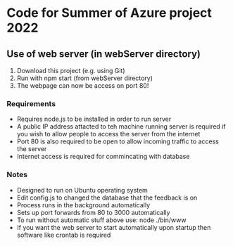 # Code for Summer of Azure project 2022
## Use of web server (in webServer directory)
1. Download this project (e.g. using Git)
2. Run with npm start (from webServer directory)
3. The webpage can now be access on port 80!

### Requirements
- Requires node.js to be installed in order to run server
- A public IP address attacted to teh machine running server is required if you wish to allow people to access the server from the internet
- Port 80 is also required to be open to allow incoming traffic to access the server
- Internet access is required for commincating with database

### Notes
- Designed to run on Ubuntu operating system
- Edit config.js to changed the database that the feedback is on
- Process runs in the background automatically
- Sets up port forwards from 80 to 3000 automatically
- To run without automatic stuff above use: node ./bin/www
- If you want the web server to start automatically upon startup then software like crontab is required

